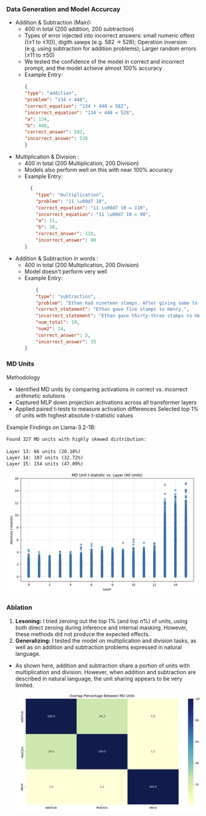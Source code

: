 ### Data Generation and Model Accurcay
* Addition & Subtraction (Main):
    * 400 in total (200 addition, 200 subtraction)
    * Types of error injected into incorrect answers: small numeric offest ((±1 to ±10)), digith sawps (e.g. 582 → 528); Operation inversion (e.g. using subtraction for addition problems); Larger random errors (±11 to ±50)
    * We tested the confidence of the model in correct and incorrect prompt, and the model achieve almost 100% accuracy        
    * Example Entry: 
        ```json
        {
        "type": "addition",
        "problem": "134 + 448",
        "correct_equation": "134 + 448 = 582",
        "incorrect_equation": "134 + 448 = 528",
        "a": 134,
        "b": 448,
        "correct_answer": 582,
        "incorrect_answer": 528
        }
        ```
* Multiplication & Division :
    * 400 in total (200 Multiplication, 200 Division)
    * Models also perform well on this with near 100% accuracy
    * Example Entry: 
        ```json
          {
            "type": "multiplication",
            "problem": "11 \u00d7 10",
            "correct_equation": "11 \u00d7 10 = 110",
            "incorrect_equation": "11 \u00d7 10 = 90",
            "a": 11,
            "b": 10,
            "correct_answer": 110,
            "incorrect_answer": 90
        }
        ``` 
* Addition & Subtraction in words :
    * 400 in total (200 Multiplication, 200 Division)
    * Model doesn't perform very well
    * Example Entry: 
        ```json
            {
            "type": "subtraction",
            "problem": "Ethan had nineteen stamps. After giving some to Henry, Ethan had five stamps left. How many stamps did Ethan give to Henry?",
            "correct_statement": "Ethan gave five stamps to Henry.",
            "incorrect_statement": "Ethan gave thirty-three stamps to Henry.",
            "num_total": 19,
            "num2": 14,
            "correct_answer": 5,
            "incorrect_answer": 33
        }
        ``` 


### MD Units 
Methodology

* Identified MD units by comparing activations in correct vs. incorrect arithmetic solutions
* Captured MLP down projection activations across all transformer layers
* Applied paired t-tests to measure activation differences
Selected top 1% of units with highest absolute t-statistic values

Example Findings on Llama-3.2-1B:

```
Found 327 MD units with highly skewed distribution:

Layer 13: 66 units (20.18%)
Layer 14: 107 units (32.72%)
Layer 15: 154 units (47.09%)
```
![Alt text](1.png)


### Ablation

1. **Lesoning:** I tried zeroing out the top 1% (and top n%) of units, using both direct zeroing during inference and internal masking. However, these methods did not produce the expected effects.
2. **Generalizing:** I tested the model on multiplication and division tasks, as well as on addition and subtraction problems expressed in natural language.
* As shown here, addition and subtraction share a portion of units with multiplication and division. However, when addition and subtraction are described in natural language, the unit sharing appears to be very limited.

    ![Alt text](2.png)
